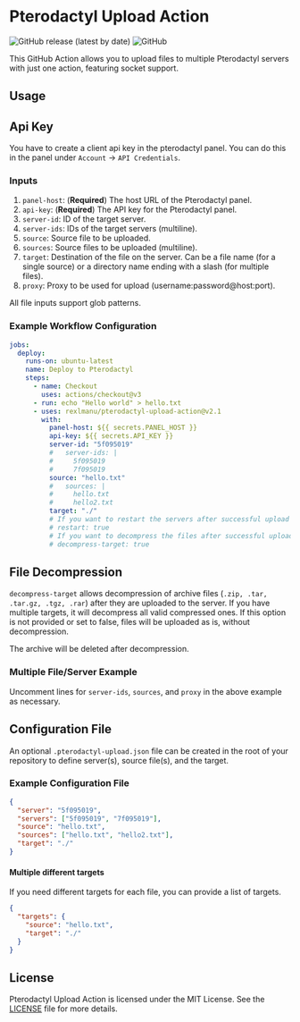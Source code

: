 # Pterodactyl Upload Action

![GitHub release (latest by date)](https://img.shields.io/github/v/release/rexlmanu/pterodactyl-upload-action)
![GitHub](https://img.shields.io/github/license/rexlmanu/pterodactyl-upload-action)

This GitHub Action allows you to upload files to multiple Pterodactyl servers with just one action, featuring socket support.

## Usage

## Api Key

You have to create a client api key in the pterodactyl panel. You can do this in the panel under `Account` -> `API Credentials`.

### Inputs

1. `panel-host`: (**Required**) The host URL of the Pterodactyl panel.
2. `api-key`: (**Required**) The API key for the Pterodactyl panel.
3. `server-id`: ID of the target server.
4. `server-ids`: IDs of the target servers (multiline).
5. `source`: Source file to be uploaded.
6. `sources`: Source files to be uploaded (multiline).
7. `target`: Destination of the file on the server. Can be a file name (for a single source) or a directory name ending with a slash (for multiple files).
8. `proxy`: Proxy to be used for upload (username:password@host:port).

All file inputs support glob patterns.

### Example Workflow Configuration

```yaml
jobs:
  deploy:
    runs-on: ubuntu-latest
    name: Deploy to Pterodactyl
    steps:
      - name: Checkout
        uses: actions/checkout@v3
      - run: echo "Hello world" > hello.txt
      - uses: rexlmanu/pterodactyl-upload-action@v2.1
        with:
          panel-host: ${{ secrets.PANEL_HOST }}
          api-key: ${{ secrets.API_KEY }}
          server-id: "5f095019"
          #   server-ids: |
          #     5f095019
          #     7f095019
          source: "hello.txt"
          #   sources: |
          #     hello.txt
          #     hello2.txt
          target: "./"
          # If you want to restart the servers after successful upload
          # restart: true
          # If you want to decompress the files after successful upload
          # decompress-target: true
```

## File Decompression

`decompress-target` allows decompression of archive files (`.zip, .tar, .tar.gz, .tgz, .rar`) after they are uploaded to the server. If you have multiple targets, it will decompress all valid compressed ones. If this option is not provided or set to false, files will be uploaded as is, without decompression.

The archive will be deleted after decompression.

### Multiple File/Server Example

Uncomment lines for `server-ids`, `sources`, and `proxy` in the above example as necessary.

## Configuration File

An optional `.pterodactyl-upload.json` file can be created in the root of your repository to define server(s), source file(s), and the target.

### Example Configuration File

```json
{
  "server": "5f095019",
  "servers": ["5f095019", "7f095019"],
  "source": "hello.txt",
  "sources": ["hello.txt", "hello2.txt"],
  "target": "./"
}
```

#### Multiple different targets

If you need different targets for each file, you can provide a list of targets.

```json
{
  "targets": {
    "source": "hello.txt",
    "target": "./"
  }
}
```

## License

Pterodactyl Upload Action is licensed under the MIT License. See the [LICENSE](LICENSE) file for more details.
